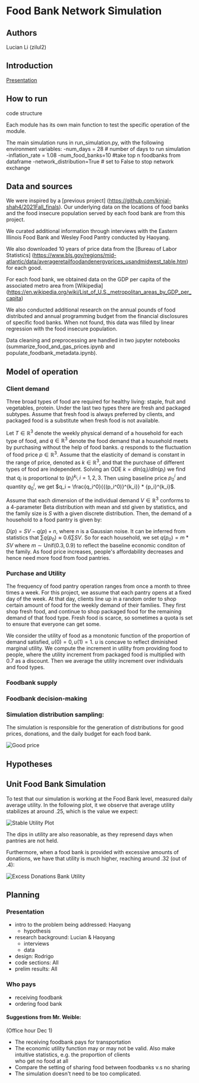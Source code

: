 # Food Bank Network Simulation

## Authors
Lucian Li (zilul2)
## Introduction
[Presentation](https://docs.google.com/presentation/d/1ie8jrKpwYENkLppdPkxXw-7WEjA0C7TMuPjkQEXgmps/edit?usp=sharing)
## How to run
code structure

Each module has its own main function to test the specific operation of the module. 

The main simulation runs in run_simulation.py, with the following environment variables:
-num_days = 28  # number of days to run simulation
-inflation_rate = 1.08
-num_food_banks=10 #take top n foodbanks from dataframe
-network_distribution=True # set to False to stop network exchange
    
## Data and sources
We were inspired by a [previous project] (https://github.com/kinjal-shah4/2021Fall_finals). Our underlying data on the locations of food banks and the food insecure population served by each food bank are from this project. 

We curated additional information through interviews with the Eastern Illinois Food Bank and Wesley Food Pantry conducted by Haoyang.

We also downloaded 10 years of price data from the [Bureau of Labor Statistics] (https://www.bls.gov/regions/mid-atlantic/data/averageretailfoodandenergyprices_usandmidwest_table.htm) for each good.

For each food bank, we obtained data on the GDP per capita of the associated metro area from [Wikipedia] (https://en.wikipedia.org/wiki/List_of_U.S._metropolitan_areas_by_GDP_per_capita)

We also conducted additional research on the annual pounds of food distributed and annual programming budget from the financial disclosures of specific food banks. When not found, this data was filled by linear regression with the food insecure population.

Data cleaning and preprocessing are handled in two jupyter notebooks (summarize_food_and_gas_prices.ipynb and populate_foodbank_metadata.ipynb). 


## Model of operation
### Client demand
Three broad types of food are required for healthy living: staple, fruit and vegetables, protein. Under the last two types there are fresh and packaged subtypes. Assume that fresh food is always preferred by clients, and packaged food is a substitute when fresh food is not available. 

Let $T \in \mathbb{R}^3$ denote the weekly physical demand of a household for each type of food, and $q \in \mathbb{R}^3$ denote the food demand that a household meets by purchasing without the help of food banks. $q$ responds to the fluctuation of food price $p \in \mathbb{R}^3$. Assume that the elasticity of demand is constant in the range of price, denoted as $k \in \mathbb{R}^3$, and that the purchase of different types of food are independent. Solving an ODE 
$k = dln(q_i) / dln(p_i)$ we find that $q_i$ is proportional to $(p_i)^{k_i}, i = 1,2,3$. Then using baseline price $p_0^i$ and quantity $q_0^i$, we get $q_i = \frac{q_i^0}{{(p_i^0)}^{k_i}} * {p_i}^{k_i}$.

Assume that each dimension of the individual demand $V \in \mathbb{R}^3$ conforms to a 4-parameter Beta distribution with mean and std given by statistics, and the family size is $S$ with a given discrete distribution. Then, the demand of a household to a food pantry is given by:

$D(p) = SV - q(p) + n$, 
where $n$ is a Gaussian noise. It can be inferred from statistics that $\sum{q(p_0)} \approx 0.6 \sum{SV}$. So for each household, we set $q(p_0)=m*{SV}$ where $m \sim \mathrm{Unif}(0.3, 0.9)$ to reflect the baseline economic conditon of the family. As food price increases, people's affordability decreases and hence need more food from food pantries.

### Purchase and Utility
The frequency of food pantry operation ranges from once a month to three times a week. For this project, we assume that each pantry opens at a fixed day of the week. At that day, clients line up in a random order to shop certain amount of food for the weekly demand of their families. They first shop fresh food, and continue to shop packaged food for the remaining demand of that food type. Fresh food is scarce, so sometimes a quota is set to ensure that everyone can get some.

We consider the utility of food as a monotonic function of the proportion of demand satisfied, $u(0)=0, u(1)=1$. $u$ is concave to reflect diminished marginal utility. We compute the increment in utility from providing food to people, where the utility increment from packaged food is multiplied with 0.7 as a discount. Then we average the utility increment over individuals and food types.

### Foodbank supply

### Foodbank decision-making

### Simulation distribution sampling:
The simulation is responsible for the generation of distributions for good prices, donations, and the daily budget for each food bank. 


![Good price](plots/FFV_price_distr.png)
## Hypotheses

## Unit Food Bank Simulation
To test that our simulation is working at the Food Bank level, measured daily average utility.
In the following plot, it we observe that average utility stabilizes at around .25, which is the value we expect:

![Stable Utility Plot](plots/foodbank_utility_history_stable.png)

The dips in utility are also reasonable, as they represend days when pantries are not held.

Furthermore, when a food bank is provided with excessive amounts of donations, we have that utility is much higher, reaching around .32 (out of .4):

![Excess Donations Bank Utility](./plots/foodbank_utility_history_high_donations.png)

## Planning
### Presentation

- intro to the problem being addressed: Haoyang
  - hypothesis
- research background: Lucian & Haoyang
  - interviews
  - data
- design: Rodrigo
- code sections: All
- prelim results: All

### Who pays

- receiving foodbank
- ordering food bank

#### Suggestions from Mr. Weible:
(Office hour Dec 1)
- The receiving foodbank pays for transportation
- The economic utility function may or may not be valid. Also make intuitive statistics, e.g. the proportion of clients\
who get no food at all
- Compare the setting of sharing food between foodbanks v.s no sharing
- The simulation doesn't need to be too complicated.

